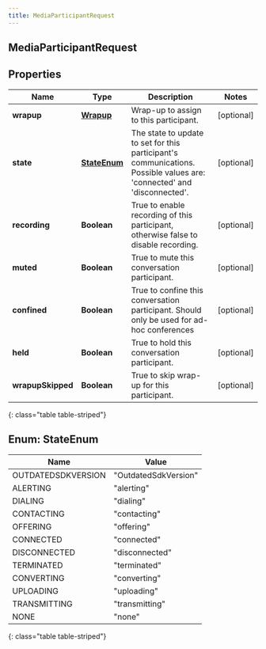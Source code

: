 ```yaml
---
title: MediaParticipantRequest
---
```


## MediaParticipantRequest

## Properties

| Name              | Type                                         | Description                                                                                                                                | Notes      |
| ----------------- | -------------------------------------------- | ------------------------------------------------------------------------------------------------------------------------------------------ | ---------- |
| **wrapup**        | <!----><!---->[**Wrapup**](Wrapup.md)<!----> | Wrap-up to assign to this participant.                                                                                                     | [optional] |
| **state**         | [**StateEnum**](#StateEnum)<!---->           | The state to update to set for this participant&#39;s communications. Possible values are: &#39;connected&#39; and &#39;disconnected&#39;. | [optional] |
| **recording**     | <!----><!---->**Boolean**<!---->             | True to enable recording of this participant, otherwise false to disable recording.                                                        | [optional] |
| **muted**         | <!----><!---->**Boolean**<!---->             | True to mute this conversation participant.                                                                                                | [optional] |
| **confined**      | <!----><!---->**Boolean**<!---->             | True to confine this conversation participant. Should only be used for ad-hoc conferences                                                  | [optional] |
| **held**          | <!----><!---->**Boolean**<!---->             | True to hold this conversation participant.                                                                                                | [optional] |
| **wrapupSkipped** | <!----><!---->**Boolean**<!---->             | True to skip wrap-up for this participant.                                                                                                 | [optional] |

{: class="table table-striped"}

<a name="StateEnum"></a>

## Enum: StateEnum

| Name               | Value                          |
| ------------------ | ------------------------------ |
| OUTDATEDSDKVERSION | &quot;OutdatedSdkVersion&quot; |
| ALERTING           | &quot;alerting&quot;           |
| DIALING            | &quot;dialing&quot;            |
| CONTACTING         | &quot;contacting&quot;         |
| OFFERING           | &quot;offering&quot;           |
| CONNECTED          | &quot;connected&quot;          |
| DISCONNECTED       | &quot;disconnected&quot;       |
| TERMINATED         | &quot;terminated&quot;         |
| CONVERTING         | &quot;converting&quot;         |
| UPLOADING          | &quot;uploading&quot;          |
| TRANSMITTING       | &quot;transmitting&quot;       |
| NONE               | &quot;none&quot;               |

{: class="table table-striped"}
